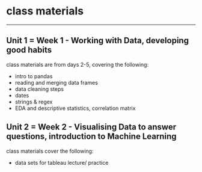 
# class materials
-----------------------

## Unit 1 = Week 1 - Working with Data, developing good habits
class materials are from days 2-5, covering the following:
* intro to pandas
* reading and merging data frames
* data cleaning steps 
* dates 
* strings & regex 
* EDA and descriptive statistics, correlation matrix


## Unit 2 = Week 2 - Visualising Data to answer questions, introduction to Machine Learning
class materials cover the following:
* data sets for tableau lecture/ practice
